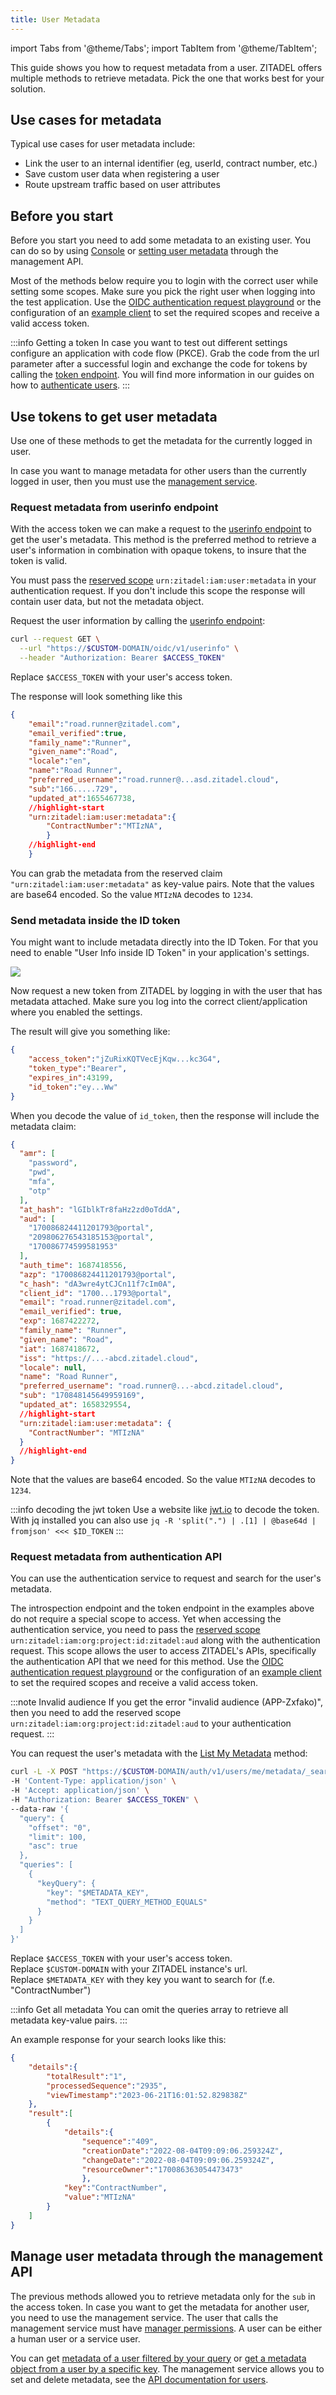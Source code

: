 ```yaml
---
title: User Metadata
---
```


import Tabs from '@theme/Tabs';
import TabItem from '@theme/TabItem';

This guide shows you how to request metadata from a user.
ZITADEL offers multiple methods to retrieve metadata.
Pick the one that works best for your solution.

## Use cases for metadata

Typical use cases for user metadata include:

- Link the user to an internal identifier (eg, userId, contract number, etc.)
- Save custom user data when registering a user
- Route upstream traffic based on user attributes

## Before you start

Before you start you need to add some metadata to an existing user.
You can do so by using [Console](../console/users) or [setting user metadata](/docs/apis/resources/mgmt/management-service-set-user-metadata) through the management API.

Most of the methods below require you to login with the correct user while setting some scopes.
Make sure you pick the right user when logging into the test application.
Use the [OIDC authentication request playground](/docs/apis/openidoauth/authrequest) or the configuration of an [example client](/docs/sdk-examples/introduction) to set the required scopes and receive a valid access token.

:::info Getting a token
In case you want to test out different settings configure an application with code flow (PKCE).
Grab the code from the url parameter after a successful login and exchange the code for tokens by calling the [token endpoint](/docs/apis/openidoauth/endpoints#token_endpoint).
You will find more information in our guides on how to [authenticate users](/docs/guides/integrate/login/oidc/login-users).
:::

## Use tokens to get user metadata

Use one of these methods to get the metadata for the currently logged in user.

In case you want to manage metadata for other users than the currently logged in user, then you must use the [management service](#manage-user-metadata-through-the-management-api).

### Request metadata from userinfo endpoint

With the access token we can make a request to the [userinfo endpoint](/docs/apis/openidoauth/endpoints#introspection_endpoint) to get the user's metadata.
This method is the preferred method to retrieve a user's information in combination with opaque tokens, to insure that the token is valid.

You must pass the [reserved scope](/docs/apis/openidoauth/scopes#reserved-scopes) `urn:zitadel:iam:user:metadata` in your authentication request.
If you don't include this scope the response will contain user data, but not the metadata object.

Request the user information by calling the [userinfo endpoint](/docs/apis/openidoauth/endpoints#introspection_endpoint):

```bash
curl --request GET \
  --url "https://$CUSTOM-DOMAIN/oidc/v1/userinfo" \
  --header "Authorization: Bearer $ACCESS_TOKEN"
```

Replace `$ACCESS_TOKEN` with your user's access token.  

The response will look something like this

```json
{
    "email":"road.runner@zitadel.com",
    "email_verified":true,
    "family_name":"Runner",
    "given_name":"Road",
    "locale":"en",
    "name":"Road Runner",
    "preferred_username":"road.runner@...asd.zitadel.cloud",
    "sub":"166.....729",
    "updated_at":1655467738,
    //highlight-start
    "urn:zitadel:iam:user:metadata":{
        "ContractNumber":"MTIzNA",
        }
    //highlight-end
    }
```

You can grab the metadata from the reserved claim `"urn:zitadel:iam:user:metadata"` as key-value pairs.
Note that the values are base64 encoded.
So the value `MTIzNA` decodes to `1234`.

### Send metadata inside the ID token

You might want to include metadata directly into the ID Token.
For that you need to enable "User Info inside ID Token" in your application's settings.

![](/img/console_projects_application_token_settings.png)

Now request a new token from ZITADEL by logging in with the user that has metadata attached.
Make sure you log into the correct client/application where you enabled the settings.

The result will give you something like:

```json
{
    "access_token":"jZuRixKQTVecEjKqw...kc3G4",
    "token_type":"Bearer",
    "expires_in":43199,
    "id_token":"ey...Ww"
}
```

When you decode the value of `id_token`, then the response will include the metadata claim:

```json
{
  "amr": [
    "password",
    "pwd",
    "mfa",
    "otp"
  ],
  "at_hash": "lGIblkTr8faHz2zd0oTddA",
  "aud": [
    "170086824411201793@portal",
    "209806276543185153@portal",
    "170086774599581953"
  ],
  "auth_time": 1687418556,
  "azp": "170086824411201793@portal",
  "c_hash": "dA3wre4ytCJCn11f7cIm0A",
  "client_id": "1700...1793@portal",
  "email": "road.runner@zitadel.com",
  "email_verified": true,
  "exp": 1687422272,
  "family_name": "Runner",
  "given_name": "Road",
  "iat": 1687418672,
  "iss": "https://...-abcd.zitadel.cloud",
  "locale": null,
  "name": "Road Runner",
  "preferred_username": "road.runner@...-abcd.zitadel.cloud",
  "sub": "170848145649959169",
  "updated_at": 1658329554,
  //highlight-start
  "urn:zitadel:iam:user:metadata": {
    "ContractNumber": "MTIzNA"
  }
  //highlight-end
}
```

Note that the values are base64 encoded.
So the value `MTIzNA` decodes to `1234`.

:::info decoding the jwt token
Use a website like [jwt.io](https://jwt.io/) to decode the token.  
With jq installed you can also use `jq -R 'split(".") | .[1] | @base64d | fromjson' <<< $ID_TOKEN`
:::

### Request metadata from authentication API

You can use the authentication service to request and search for the user's metadata.

The introspection endpoint and the token endpoint in the examples above do not require a special scope to access.
Yet when accessing the authentication service, you need to pass the [reserved scope](/docs/apis/openidoauth/scopes#reserved-scopes) `urn:zitadel:iam:org:project:id:zitadel:aud` along with the authentication request.
This scope allows the user to access ZITADEL's APIs, specifically the authentication API that we need for this method.
Use the [OIDC authentication request playground](/docs/apis/openidoauth/authrequest) or the configuration of an [example client](/docs/sdk-examples/introduction) to set the required scopes and receive a valid access token.

:::note Invalid audience
If you get the error "invalid audience (APP-Zxfako)", then you need to add the reserved scope `urn:zitadel:iam:org:project:id:zitadel:aud` to your authentication request.
:::

You can request the user's metadata with the [List My Metadata](/docs/apis/resources/auth/auth-service-list-my-metadata) method:

```bash
curl -L -X POST "https://$CUSTOM-DOMAIN/auth/v1/users/me/metadata/_search" \
-H 'Content-Type: application/json' \
-H 'Accept: application/json' \
-H "Authorization: Bearer $ACCESS_TOKEN" \
--data-raw '{
  "query": {
    "offset": "0",
    "limit": 100,
    "asc": true
  },
  "queries": [
    {
      "keyQuery": {
        "key": "$METADATA_KEY",
        "method": "TEXT_QUERY_METHOD_EQUALS"
      }
    }
  ]
}'
```

Replace `$ACCESS_TOKEN` with your user's access token.  
Replace `$CUSTOM-DOMAIN` with your ZITADEL instance's url.  
Replace `$METADATA_KEY` with they key you want to search for (f.e. "ContractNumber")

:::info Get all metadata
You can omit the queries array to retrieve all metadata key-value pairs.
:::

An example response for your search looks like this:

```json
{
    "details":{
        "totalResult":"1",
        "processedSequence":"2935",
        "viewTimestamp":"2023-06-21T16:01:52.829838Z"
    },
    "result":[
        {
            "details":{
                "sequence":"409",
                "creationDate":"2022-08-04T09:09:06.259324Z",
                "changeDate":"2022-08-04T09:09:06.259324Z",
                "resourceOwner":"170086363054473473"
                },
            "key":"ContractNumber",
            "value":"MTIzNA"
        }
    ]
}
```

## Manage user metadata through the management API

The previous methods allowed you to retrieve metadata only for the `sub` in the access token.
In case you want to get the metadata for another user, you need to use the management service.
The user that calls the management service must have [manager permissions](/docs/guides/manage/console/managers).
A user can be either a human user or a service user.

You can get [metadata of a user filtered by your query](/docs/apis/resources/mgmt/management-service-list-user-metadata) or [get a metadata object from a user by a specific key](/docs/apis/resources/mgmt/management-service-get-user-metadata).
The management service allows you to set and delete metadata, see the [API documentation for users](/docs/category/apis/resources/mgmt/users).
